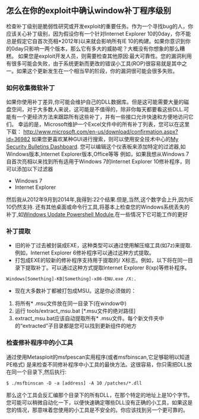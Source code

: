 ## 怎么在你的exploit中确认window补丁程序级别
检查补丁级别是脆弱性研究或开发exploit的重要任务。作为一个寻找bug的人，你应该关心补丁级别，因为假设你有一个针对Internet Explorer 10的0day，你不能总是假定它自首次亮相*2012年)以来就会影响所有IE 10的构建。如果你意识到你的0day只影响一两个版本，那么它有多大的威胁呢？大概没有你想象的那么糟糕。
如果您是exploit开发人员，则需要检查其他原因:最大可靠性。您的漏洞利用有很多可能会失败，由于系统更新而更改的错误小工具(ROP)很容易就是其中之一。如果这个更新发生在一个相当早的阶段，你的漏洞很可能会很多失败。

### 如何收集微软补丁
如果你使用补丁差异,你可能会维护自己的DLL数据库。但是这可能需要大量的磁盘空间，对于大多数人来说，这可能是不值得的，除非你每天都要看这些DLL.可能有一个更经济方法来跟踪所有这些补丁，并有一些接口允许快速和方便地访问它们。
幸运的是，Microsoft维护一个Excel文件中的所有补丁列表，您可以在这里下载：
http://www.microsoft.com/en-us/download/confirmation.aspx?id=36982
如果您更喜欢某种GUI进行搜索，则可以使用安全技术中心的[My Security Bulletins Dashboard](http://mybulletins.technet.microsoft.com/BulletinPages/Dashboard).
您可以编辑这个仪表板来添加特定的过滤器,如Windows版本,Internet Explorer版本,Office等等
例如，如果我想从Windows 7自首次亮相以来找到所有适用于Windows 7的Internet Explorer 10修补程序，则可以添加以下过滤器
* Windows 7
* Internet Explorer

然后我从2012年9月到2014年,我得到:22个结果.但是,当然,这个数字会上升,因为IE 10仍然支持.
还有其他桌面或命令行工具,将基本上检查您的Windows系统丢失的补丁,如[Windows Update Powershell Module](https://gallery.technet.microsoft.com/scriptcenter/2d191bcd-3308-4edd-9de2-88dff796b0bc),在一些情况下它可能工作的更好

### 补丁提取
* 旧的补丁过去被封装成EXE，这种类型可以通过使用解压缩工具(如7z)来提取.例如，Internet Explorer 6修补程序可以通过这种方式提取。
* 打包成EXE的较新的修补程序支持用于提取的/ X标志。例如，以下将在同一目录下提取补丁。可以通过这种方式提取Internet Explorer 8(xp)等修补程序。
```
Windows[Something]-KB[Something]-x86-ENU.exe /X:.
```
* 现在大多数补丁都被打包成MSU。这是你必须做的：
1. 将所有* .msu文件放在同一目录下(在window中)
2. 运行  tools/extract_msu.bat [*.msu文件的绝对路径]
3. extract_msu.bat应该自动提取所有* .msu文件。每个新文件夹中的“extracted”子目录都是您可以找到更新组件的地方

### 检查修补程序中的小工具
通过使用Metasploit的msfpescan实用程序(或者msfbinscan,它足够聪明以知道PE格式) 是来检查不同修补程序中小工具的最快方法。这很容易，你只需把DLL放在同一个目录下,然后执行:
~~~
$ ./msfbinscan -D -a [address] -A 10 /patches/*.dll
~~~
那么这个工具会反汇编那个目录下的所有DLL，在那个特定的地址上是10个字节。您可能可以稍微自动化一下，以便快速确定哪些DLL没有正确的小工具，如果这是您的情况，那意味着您使用的小工具是不安全的。你应该找到另一个更可靠的。